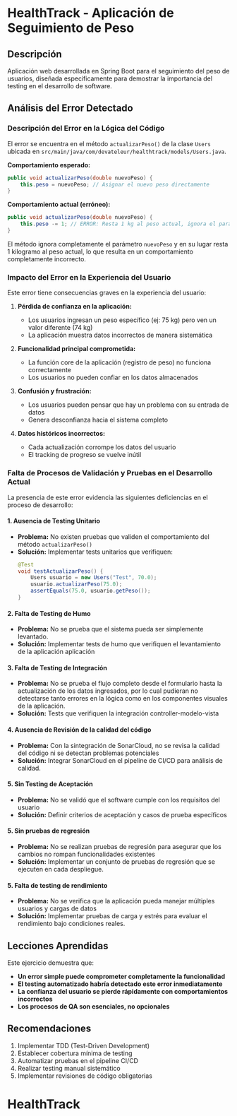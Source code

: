 # HealthTrack - Aplicación de Seguimiento de Peso

## Descripción

Aplicación web desarrollada en Spring Boot para el seguimiento del peso de usuarios, diseñada específicamente para demostrar la importancia del testing en el desarrollo de software.

## Análisis del Error Detectado

### Descripción del Error en la Lógica del Código

El error se encuentra en el método `actualizarPeso()` de la clase `Users` ubicada en `src/main/java/com/devateleur/healthtrack/models/Users.java`.

**Comportamiento esperado:**

```java
public void actualizarPeso(double nuevoPeso) {
    this.peso = nuevoPeso; // Asignar el nuevo peso directamente
}
```

**Comportamiento actual (erróneo):**

```java
public void actualizarPeso(double nuevoPeso) {
    this.peso -= 1; // ERROR: Resta 1 kg al peso actual, ignora el parámetro
}
```

El método ignora completamente el parámetro `nuevoPeso` y en su lugar resta 1 kilogramo al peso actual, lo que resulta en un comportamiento completamente incorrecto.

### Impacto del Error en la Experiencia del Usuario

Este error tiene consecuencias graves en la experiencia del usuario:

1. **Pérdida de confianza en la aplicación:**

   - Los usuarios ingresan un peso específico (ej: 75 kg) pero ven un valor diferente (74 kg)
   - La aplicación muestra datos incorrectos de manera sistemática

2. **Funcionalidad principal comprometida:**

   - La función core de la aplicación (registro de peso) no funciona correctamente
   - Los usuarios no pueden confiar en los datos almacenados

3. **Confusión y frustración:**

   - Los usuarios pueden pensar que hay un problema con su entrada de datos
   - Genera desconfianza hacia el sistema completo

4. **Datos históricos incorrectos:**
   - Cada actualización corrompe los datos del usuario
   - El tracking de progreso se vuelve inútil

### Falta de Procesos de Validación y Pruebas en el Desarrollo Actual

La presencia de este error evidencia las siguientes deficiencias en el proceso de desarrollo:

#### 1. Ausencia de Testing Unitario

- **Problema:** No existen pruebas que validen el comportamiento del método `actualizarPeso()`
- **Solución:** Implementar tests unitarios que verifiquen:
  ```java
  @Test
  void testActualizarPeso() {
      Users usuario = new Users("Test", 70.0);
      usuario.actualizarPeso(75.0);
      assertEquals(75.0, usuario.getPeso());
  }
  ```

#### 2. Falta de Testing de Humo

- **Problema:** No se prueba que el sistema pueda ser simplemente levantado.
- **Solución:** Implementar tests de humo que verifiquen el levantamiento de la aplicación
  aplicación

#### 3. Falta de Testing de Integración

- **Problema:** No se prueba el flujo completo desde el formulario hasta la actualización de los datos ingresados, por lo cual pudieran no detectarse tanto errores en la lógica como en los componentes visuales de la aplicación.
- **Solución:** Tests que verifiquen la integración controller-modelo-vista

#### 4. Ausencia de Revisión de la calidad del código

- **Problema:** Con la sintegración de SonarCloud, no se revisa la calidad del código ni se detectan problemas potenciales
- **Solución:** Integrar SonarCloud en el pipeline de CI/CD para análisis de calidad.

#### 5. Sin Testing de Aceptación

- **Problema:** No se validó que el software cumple con los requisitos del usuario
- **Solución:** Definir criterios de aceptación y casos de prueba específicos

#### 5. Sin pruebas de regresión

- **Problema:** No se realizan pruebas de regresión para asegurar que los cambios no rompan funcionalidades existentes
- **Solución:** Implementar un conjunto de pruebas de regresión que se ejecuten en cada despliegue.

#### 5. Falta de testing de rendimiento

- **Problema:** No se verifica que la aplicación pueda manejar múltiples usuarios y cargas de datos
- **Solución:** Implementar pruebas de carga y estrés para evaluar el rendimiento bajo condiciones reales.

## Lecciones Aprendidas

Este ejercicio demuestra que:

- **Un error simple puede comprometer completamente la funcionalidad**
- **El testing automatizado habría detectado este error inmediatamente**
- **La confianza del usuario se pierde rápidamente con comportamientos incorrectos**
- **Los procesos de QA son esenciales, no opcionales**

## Recomendaciones

1. Implementar TDD (Test-Driven Development)
2. Establecer cobertura mínima de testing
3. Automatizar pruebas en el pipeline CI/CD
4. Realizar testing manual sistemático
5. Implementar revisiones de código obligatorias

# HealthTrack
